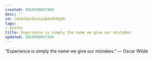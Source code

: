 ```yaml
---
created: 1654590047304
desc: ''
id: l4ekv5mv5estua84n0t0q39
tags:
- quotes
title: Experience is simply the name we give our mistakes
updated: 1654590047304
---
```

   
“Experience is simply the name we give our mistakes.” — Oscar Wilde